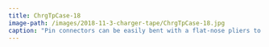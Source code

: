 ```yaml
---
title: ChrgTpCase-18
image-path: /images/2018-11-3-charger-tape/ChrgTpCase-18.jpg
caption: "Pin connectors can be easily bent with a flat-nose pliers to get a 90 degrees version."
---
```

